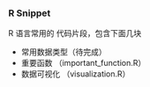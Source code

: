 ### R Snippet

R 语言常用的 代码片段，包含下面几块

* 常用数据类型（待完成）
* 重要函数 （important_function.R）
* 数据可视化 （visualization.R）
